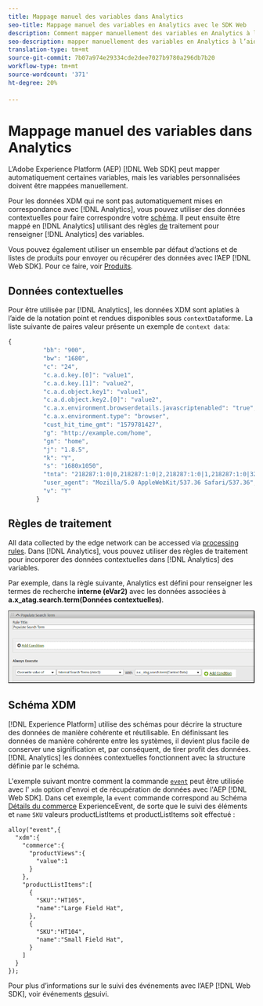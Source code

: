 ```yaml
---
title: Mappage manuel des variables dans Analytics
seo-title: Mappage manuel des variables en Analytics avec le SDK Web
description: Comment mapper manuellement des variables en Analytics à l’aide de règles de traitement
seo-description: mapper manuellement des variables en Analytics à l’aide de règles de traitement avec le SDK Web
translation-type: tm+mt
source-git-commit: 7b07a974e29334cde2dee7027b9780a296db7b20
workflow-type: tm+mt
source-wordcount: '371'
ht-degree: 20%

---
```



# Mappage manuel des variables dans Analytics

L’Adobe Experience Platform (AEP) [!DNL Web SDK] peut mapper automatiquement certaines variables, mais les variables personnalisées doivent être mappées manuellement.

Pour les données XDM qui ne sont pas automatiquement mises en correspondance avec [!DNL Analytics], vous pouvez utiliser des données [](https://docs.adobe.com/content/help/fr-FR/analytics/implementation/vars/page-vars/contextdata.html) contextuelles pour faire correspondre votre [schéma](https://docs.adobe.com/content/help/fr-FR/experience-platform/xdm/schema/composition.html). Il peut ensuite être mappé en [!DNL Analytics] utilisant des règles [de](https://docs.adobe.com/content/help/fr-FR/analytics/admin/admin-tools/processing-rules/processing-rules-configuration/t-processing-rules.html) traitement pour renseigner [!DNL Analytics] des variables.

Vous pouvez également utiliser un ensemble par défaut d’actions et de listes de produits pour envoyer ou récupérer des données avec l’AEP [!DNL Web SDK]. Pour ce faire, voir [Produits](https://docs.adobe.com/content/help/en/experience-platform/edge/implement/commerce.html).

## Données contextuelles

Pour être utilisée par [!DNL Analytics], les données XDM sont aplaties à l’aide de la notation point et rendues disponibles sous `contextData`forme. La liste suivante de paires valeur présente un exemple de `context data`:

```javascript
{
          "bh": "900",
          "bw": "1680",
          "c": "24",
          "c.a.d.key.[0]": "value1",
          "c.a.d.key.[1]": "value2",
          "c.a.d.object.key1": "value1",
          "c.a.d.object.key2.[0]": "value2",
          "c.a.x.environment.browserdetails.javascriptenabled": "true",
          "c.a.x.environment.type": "browser",
          "cust_hit_time_gmt": "1579781427",
          "g": "http://example.com/home",
          "gn": "home",
          "j": "1.8.5",
          "k": "Y",
          "s": "1680x1050",
          "tnta": "218287:1:0|0,218287:1:0|2,218287:1:0|1,218287:1:0|32767,218287:1:0|1,218287:1:0|0,218287:1:0|1,218287:1:0|0,218287:1:0|1",
          "user_agent": "Mozilla/5.0 AppleWebKit/537.36 Safari/537.36",
          "v": "Y"
        }
```

## Règles de traitement

All data collected by the edge network can be accessed via [processing rules](https://docs.adobe.com/content/help/fr-FR/analytics/admin/admin-tools/processing-rules/processing-rules-configuration/t-processing-rules.html). Dans [!DNL Analytics], vous pouvez utiliser des règles de traitement pour incorporer des données contextuelles dans [!DNL Analytics] des variables.

Par exemple, dans la règle suivante, Analytics est défini pour renseigner les termes de recherche **interne (eVar2)** avec les données associées à **a.x_atag.search.term(Données contextuelles)**.

![](assets/examplerule.png)


## Schéma XDM

[!DNL Experience Platform] utilise des schémas pour décrire la structure des données de manière cohérente et réutilisable. En définissant les données de manière cohérente entre les systèmes, il devient plus facile de conserver une signification et, par conséquent, de tirer profit des données. [!DNL Analytics] les données contextuelles fonctionnent avec la structure définie par le schéma.

L&#39;exemple suivant montre comment la commande [`event`](https://docs.adobe.com/content/help/en/experience-platform/edge/fundamentals/tracking-events.html) peut être utilisée avec l&#39; `xdm` option d&#39;envoi et de récupération de données avec l&#39;AEP [!DNL Web SDK]. Dans cet exemple, la `event` commande correspond au Schéma [Détails du commerce](https://github.com/adobe/xdm/blob/1c22180490558e3c13352fe3e0540cb7e93c69ca/docs/reference/context/experienceevent-commerce.schema.md) ExperienceEvent, de sorte que le suivi des éléments et `name` `SKU` valeurs productListItems et productListItems soit effectué :


```
alloy("event",{
  "xdm":{
    "commerce":{
      "productViews":{
        "value":1
      }
    },
    "productListItems":[
      {
        "SKU":"HT105",
        "name":"Large Field Hat",
      },
      {
        "SKU":"HT104",
        "name":"Small Field Hat",
      }
    ]
  }
});
```

Pour plus d’informations sur le suivi des événements avec l’AEP [!DNL Web SDK], voir événements [de](https://docs.adobe.com/content/help/en/experience-platform/edge/fundamentals/tracking-events.html)suivi.
